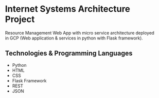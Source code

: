 # Internet Systems Architecture Project

Resource Management Web App with micro service architecture deployed in GCP (Web application & services in python with Flask framework).

## Technologies & Programming Languages
- Python
- HTML
- CSS
- Flask Framework
- REST
- JSON
